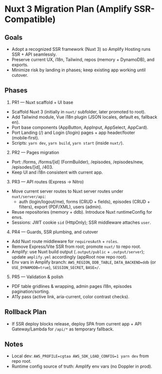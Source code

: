 # Nuxt 3 Migration Plan (Amplify SSR-Compatible)

## Goals
- Adopt a recognized SSR framework (Nuxt 3) so Amplify Hosting runs SSR + API seamlessly.
- Preserve current UX, i18n, Tailwind, repos (memory + DynamoDB), and exports.
- Minimize risk by landing in phases; keep existing app working until cutover.

## Phases

1) PR1 — Nuxt scaffold + UI base
- Scaffold Nuxt 3 (initially in `nuxt/` subfolder, later promoted to root).
- Add Tailwind module, Vue i18n plugin (JSON locales, default es, fallback en).
- Port base components (AppButton, AppInput, AppSelect, AppCard).
- Port Landing (/) and Login (/login) pages + app header/footer (mobile‑first).
- Scripts: `yarn dev`, `yarn build`, `yarn start` (inside `nuxt/`).

2) PR2 — Pages migration
- Port: /forms, /forms/[id] (FormBuilder), /episodes, /episodes/new, /episodes/[id], /403.
- Keep UI and i18n consistent with current app.

3) PR3 — API routes (Express → Nitro)
- Move current server routes to Nuxt server routes under `nuxt/server/api`:
  - auth (login/logout/me), forms (CRUD + fields), episodes (CRUD + filters), export (PDF/XML), users (admin).
- Reuse repositories (memory + ddb). Introduce Nuxt runtimeConfig for envs.
- Sessions: JWT cookie `sid` (HttpOnly); SSR middleware attaches `user`.

4) PR4 — Guards, SSR plumbing, and cutover
- Add Nuxt route middleware for `requiresAuth` + `roles`.
- Remove Express/Vite SSR from root; promote `nuxt/` to repo root.
- Amplify: use Nuxt build output (`.output/public` + `.output/server`); update `amplify.yml` accordingly (appRoot now repo root).
- Env vars in Amplify branch: `AWS_REGION`, `DDB_TABLE`, `DATA_BACKEND=ddb` (or `USE_DYNAMODB=true`), `SESSION_SECRET`, `BASE=/`.

5) PR5 — Validation & polish
- PDF table gridlines & wrapping, admin pages i18n, episodes pagination/sorting.
- A11y pass (active link, aria-current, color contrast checks).

## Rollback Plan
- If SSR deploy blocks release, deploy SPA from current app + API Gateway/Lambda for `/api/*` as temporary fallback.

## Notes
- Local dev: `AWS_PROFILE=cgtaa AWS_SDK_LOAD_CONFIG=1 yarn dev` from repo root.
- Runtime config source of truth: Amplify env vars (no Doppler in prod).
